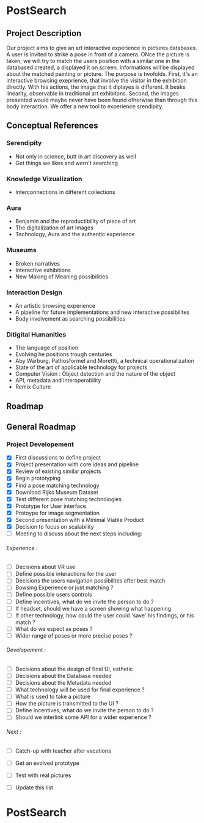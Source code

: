 # PostSearch

## Project Description

Our project aims to give an art interactive experience in pictures databases. A user is invited to strike a pose in front of a camera. ONce the picture is taken, we will try to match the users position with a similar one in the databased created, a displayed it on screen. Informations will be displayed about the matched painting or picture. The purpose is twofolds. First, it's an interactive browsing exeprience, that involve the visitor in the exhibition directly. With his actions, the image that it diplayes is different. It beaks linearity, observable in traditional art exhibitons. Second, the images presented would maybe never have been found otherwise than through this body interaction. We offer a new tool to experience srendipity.

## Conceptual References

### Serendipity
- Not only in science, butt in art discovery as well
- Get things we likes and wern't searching
### Knowledge Vizualization
- Interconnections in different collections
### Aura
- Benjamin and the reproductibility of piece of art
- The digitalization of art images
- Technology, Aura and the authentic experience
### Museums
- Broken narratives
- Interactive exhibitions
- New Making of Meaning possibilities
### Interaction Design
- An artistic browsing experience
- A pipeline for future implementations and new interactive possibilites
- Body involvement as searching possibilities
### Ditigital Humanities
- The language of position
- Evolving he positions trough centuries
- Aby Warburg, Pathosformel and Morettti, a technical operationalization
- State of the art of applicable technology for projects
-  Computer Vision : Object detection and the nature of the object
- API, metadata and interoperability
- Remix Culture


## Roadmap

## General Roadmap
### Project Developement
- [x] First discussions to define project
- [x] Project presentation with core ideas and pipeline
- [x] Review of existing similar projects
- [x] Begin prototyping
- [x] Find a pose matching technology
- [x] Download Rijks Museum Dataset
- [x] Test different pose matching technologies
- [x] Prototype for User interface
- [x] Protoype for image segmentation
- [x] Second presentation with a Minimal Viable Product
- [x] Decision to focus on scalability
- [ ] Meeting to discuss about the next steps including:

###### Experience :
- [ ] Decisions about VR use
- [ ] Define  possible interactions for the user
- [ ] Decisions the users navigation possibilites after best match
- [ ] Bowsing Experience or just matching ?
- [ ] Define possible users controls
- [ ] Define incentives, what do we invite the person to do ?
- [ ] If headset, should we have a screen showing what happening
- [ ] If other technology, how could the user could 'save' his findings, or his match ?
- [ ] What do we espect as poses ?
- [ ] Wider range of poses or more precise poses ?

###### Developement :
- [ ] Decisions about the design of final UI, esthetic
- [ ] Decisions about the Database needed
- [ ] Decisions about the Metadata needed
- [ ] What technology will be used for final experience ?
- [ ] What is used to take a picture
- [ ] How the picture is transmitted to the UI ?
- [ ] Define incentives, what do we invite the person to do ?
- [ ] Should we interlink some API for a wider experience ?

###### Next :
- [ ] Catch-up with teacher after vacations
- [ ] Get an evolved prototype
- [ ] Test with real pictures
- [ ] Update this list


# PostSearch
